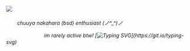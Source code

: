 ![](https://i.postimg.cc/KcDwr8jc/Untitled156-20250119194524.png)

<h6>ㅤ  ㅤchuuya nakahara (bsd) enthusiast (⁠ノ⁠^⁠_⁠^⁠)⁠ノ

ㅤㅤㅤㅤㅤㅤㅤㅤim rarely active btw!
[![Typing SVG](https://readme-typing-svg.demolab.com/demo.com/?size=15&duration=4000&pause=500&color=FFFFFF&vCenter=true&multiline=true&height=150&lines=%E2%80%9CI%E2%80%99m+going+to+give+my+crew+orders+to+prepare+for+;battle.+Are+you+ready%3F%E2%80%9D;.;%E2%80%9COf+course+I%E2%80%99m+ready.%E2%80%9D+Chuuya+glanced+at+Dazai.;%E2%80%9CWhy+even+ask+that%3F%E2%80%9D;.;Dazai+didn%E2%80%99t+immediately+respond.)](https://git.io/typing-svg)
